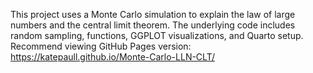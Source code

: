 This project uses a Monte Carlo simulation to explain the law of large numbers and the central limit theorem. The underlying code includes random sampling, functions, GGPLOT visualizations, and Quarto setup. Recommend viewing GitHub Pages version: https://katepaull.github.io/Monte-Carlo-LLN-CLT/
